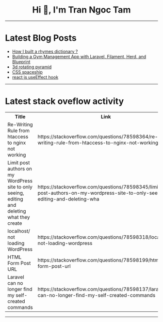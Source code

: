 <h1 align="center">Hi 👋, I'm Tran Ngoc Tam</h1>

---

# Latest Blog Posts 
<!-- BLOG-POST-LIST:START -->
- [How I built a rhymes dictionary ?](https://dev.to/camarm/how-i-built-a-rhymes-dictionary--3fme)
- [Building a Gym Management App with Laravel, Filament, Herd, and Blueprint](https://dev.to/hassanshahzadaheer/building-a-gym-management-app-with-laravel-filament-herd-and-blueprint-2b3m)
- [3d rotating pyramid](https://dev.to/kemiowoyele1/3d-rotating-pyramid-2bdf)
- [CSS spaceship](https://dev.to/kemiowoyele1/css-spaceship-292g)
- [react js useEffect hook](https://dev.to/kemiowoyele1/react-js-useeffect-hook-1a5l)
<!-- BLOG-POST-LIST:END -->

---

# Latest stack oveflow activity
<table>
  <tr><th>Title</th><th>Link</th></tr>
  <!-- STACKOVERFLOW:START --><tr><td>Re-Writing Rule from htaccess to nginx not working</td><td>https://stackoverflow.com/questions/78598364/re-writing-rule-from-htaccess-to-nginx-not-working</td></tr><tr><td>Limit post authors on my WordPress site to only seeing, editing and deleting what they create</td><td>https://stackoverflow.com/questions/78598345/limit-post-authors-on-my-wordpress-site-to-only-seeing-editing-and-deleting-wha</td></tr><tr><td>localhost/ not loading WordPress</td><td>https://stackoverflow.com/questions/78598318/localhost-not-loading-wordpress</td></tr><tr><td>HTML Form Post URL</td><td>https://stackoverflow.com/questions/78598199/html-form-post-url</td></tr><tr><td>Laravel can no longer find my self-created commands</td><td>https://stackoverflow.com/questions/78598137/laravel-can-no-longer-find-my-self-created-commands</td></tr><!-- STACKOVERFLOW:END -->
</table>

---


